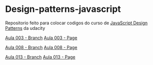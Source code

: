 # Design-patterns-javascript


Repositorio feito para colocar codigos do curso de [JavaScript Design Patterns](https://br.udacity.com/course/javascript-design-patterns--ud989) da udacity

[Aula 003 - Branch](https://github.com/contesini/design-patterns-javascript/tree/Aula-003---Cat-click)
[Aula 003 - Page]()

[Aula 008 - Branch](https://github.com/contesini/design-patterns-javascript/tree/Aula-008---Cat-click)
[Aula 008 - Page]()

[Aula 013 - Branch](https://github.com/contesini/design-patterns-javascript/tree/Aula-013---Cat-click-premium)
[Aula 013 - Page]()